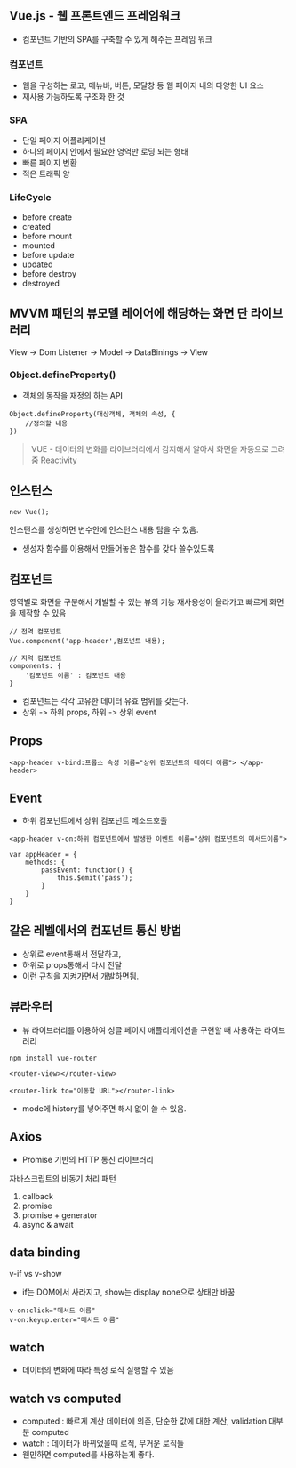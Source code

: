 ## Vue.js - 웹 프론트엔드 프레임워크

- 컴포넌트 기반의 SPA를 구축할 수 있게 해주는 프레임 워크

### 컴포넌트

- 웹을 구성하는 로고, 메뉴바, 버튼, 모달창 등 웹 페이지 내의 다양한 UI 요소
- 재사용 가능하도록 구조화 한 것

### SPA

- 단일 페이지 어플리케이션
- 하나의 페이지 안에서 필요한 영역만 로딩 되는 형태
- 빠른 페이지 변환
- 적은 트래픽 양

### LifeCycle

- before create
- created
- before mount
- mounted
- before update
- updated
- before destroy
- destroyed


## MVVM 패턴의 뷰모델 레이어에 해당하는 화면 단 라이브러리

View -> Dom Listener -> Model -> DataBinings -> View

### Object.defineProperty()
- 객체의 동작을 재정의 하는 API
```
Object.defineProperty(대상객체, 객체의 속성, {
    //정의할 내용
})
```

> VUE - 데이터의 변화를 라이브러리에서 감지해서 알아서 화면을 자동으로 그려줌 Reactivity

## 인스턴스
```
new Vue();
```
인스턴스를 생성하면 변수안에 인스턴스 내용 담을 수 있음.
- 생성자 함수를 이용해서 만들어놓은 함수를 갖다 쓸수있도록

## 컴포넌트
영역별로 화면을 구분해서 개발할 수 있는 뷰의 기능
재사용성이 올라가고 빠르게 화면을 제작할 수 있음
```
// 전역 컴포넌트
Vue.component('app-header',컴포넌트 내용);

// 지역 컴포넌트
components: {
    '컴포넌트 이름' : 컴포넌트 내용
}
```

- 컴포넌트는 각각 고유한 데이터 유효 범위를 갖는다.
- 상위 -> 하위 props, 하위 -> 상위 event

## Props
```
<app-header v-bind:프롭스 속성 이름="상위 컴포넌트의 데이터 이름"> </app-header>
```

## Event
- 하위 컴포넌트에서 상위 컴포넌트 메소드호출
```
<app-header v-on:하위 컴포넌트에서 발생한 이벤트 이름="상위 컴포넌트의 메서드이름">

var appHeader = {
    methods: {
        passEvent: function() {
            this.$emit('pass');
        }
    }
}
```

## 같은 레벨에서의 컴포넌트 통신 방법
- 상위로 event통해서 전달하고,
- 하위로 props통해서 다시 전달
- 이런 규칙을 지켜가면서 개발하면됨.

## 뷰라우터
- 뷰 라이브러리를 이용하여 싱글 페이지 애플리케이션을 구현할 때 사용하는 라이브러리
```
npm install vue-router
```
```
<router-view></router-view>
```
```
<router-link to="이동할 URL"></router-link>
```
- mode에 history를 넣어주면 해시 없이 쓸 수 있음.

## Axios
- Promise 기반의 HTTP 통신 라이브러리

자바스크립트의 비동기 처리 패턴
1. callback
2. promise
3. promise + generator
4. async & await

## data binding
v-if vs v-show
- if는 DOM에서 사라지고, show는 display none으로 상태만 바꿈

```
v-on:click="메서드 이름"
v-on:keyup.enter="메서드 이름"
```

## watch
- 데이터의 변화에 따라 특정 로직 실행할 수 있음

## watch vs computed
- computed : 빠르게 계산 데이터에 의존,
단순한 값에 대한 계산, validation 대부분 computed
- watch : 데이터가 바뀌었을때 로직, 무거운 로직들
- 웬만하면 computed를 사용하는게 좋다.